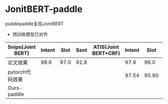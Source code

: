# JonitBERT-paddle
paddlepaddle复现JointBERT



- 预训练模型已对齐



| Snips(Joint BERT) | Intent | Slot | Sent | ATIS(Joint BERT+CRF) | Intent | Slot  | Sent  |
| ----------------- | ------ | ---- | ---- | -------------------- | ------ | ----- | ----- |
| 论文效果          | 98.6   | 97.0 | 92.8 |                      | 97.9   | 96.0  | 88.6  |
| pytorch代码效果   |        |      |      |                      | 97.54  | 95.90 | 87.91 |
| Ours-paddle       |        |      |      |                      |        |       |       |





